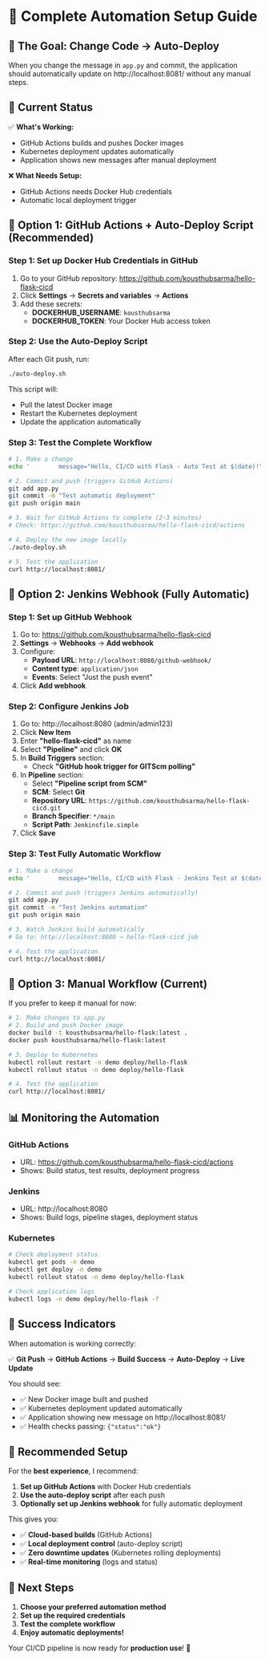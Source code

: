 # 🚀 Complete Automation Setup Guide

## 🎯 **The Goal: Change Code → Auto-Deploy**

When you change the message in `app.py` and commit, the application should automatically update on http://localhost:8081/ without any manual steps.

## 🔧 **Current Status**

✅ **What's Working:**
- GitHub Actions builds and pushes Docker images
- Kubernetes deployment updates automatically
- Application shows new messages after manual deployment

❌ **What Needs Setup:**
- GitHub Actions needs Docker Hub credentials
- Automatic local deployment trigger

## 🚀 **Option 1: GitHub Actions + Auto-Deploy Script (Recommended)**

### **Step 1: Set up Docker Hub Credentials in GitHub**

1. Go to your GitHub repository: https://github.com/kousthubsarma/hello-flask-cicd
2. Click **Settings** → **Secrets and variables** → **Actions**
3. Add these secrets:
   - **DOCKERHUB_USERNAME**: `kousthubsarma`
   - **DOCKERHUB_TOKEN**: Your Docker Hub access token

### **Step 2: Use the Auto-Deploy Script**

After each Git push, run:
```bash
./auto-deploy.sh
```

This script will:
- Pull the latest Docker image
- Restart the Kubernetes deployment
- Update the application automatically

### **Step 3: Test the Complete Workflow**

```bash
# 1. Make a change
echo '        message="Hello, CI/CD with Flask - Auto Test at $(date)!"' >> app.py

# 2. Commit and push (triggers GitHub Actions)
git add app.py
git commit -m "Test automatic deployment"
git push origin main

# 3. Wait for GitHub Actions to complete (2-3 minutes)
# Check: https://github.com/kousthubsarma/hello-flask-cicd/actions

# 4. Deploy the new image locally
./auto-deploy.sh

# 5. Test the application
curl http://localhost:8081/
```

## 🔄 **Option 2: Jenkins Webhook (Fully Automatic)**

### **Step 1: Set up GitHub Webhook**

1. Go to: https://github.com/kousthubsarma/hello-flask-cicd
2. **Settings** → **Webhooks** → **Add webhook**
3. Configure:
   - **Payload URL**: `http://localhost:8080/github-webhook/`
   - **Content type**: `application/json`
   - **Events**: Select "Just the push event"
4. Click **Add webhook**

### **Step 2: Configure Jenkins Job**

1. Go to: http://localhost:8080 (admin/admin123)
2. Click **New Item**
3. Enter **"hello-flask-cicd"** as name
4. Select **"Pipeline"** and click **OK**
5. In **Build Triggers** section:
   - Check **"GitHub hook trigger for GITScm polling"**
6. In **Pipeline** section:
   - Select **"Pipeline script from SCM"**
   - **SCM**: Select **Git**
   - **Repository URL**: `https://github.com/kousthubsarma/hello-flask-cicd.git`
   - **Branch Specifier**: `*/main`
   - **Script Path**: `Jenkinsfile.simple`
7. Click **Save**

### **Step 3: Test Fully Automatic Workflow**

```bash
# 1. Make a change
echo '        message="Hello, CI/CD with Flask - Jenkins Test at $(date)!"' >> app.py

# 2. Commit and push (triggers Jenkins automatically)
git add app.py
git commit -m "Test Jenkins automation"
git push origin main

# 3. Watch Jenkins build automatically
# Go to: http://localhost:8080 → hello-flask-cicd job

# 4. Test the application
curl http://localhost:8081/
```

## 🎯 **Option 3: Manual Workflow (Current)**

If you prefer to keep it manual for now:

```bash
# 1. Make changes to app.py
# 2. Build and push Docker image
docker build -t kousthubsarma/hello-flask:latest .
docker push kousthubsarma/hello-flask:latest

# 3. Deploy to Kubernetes
kubectl rollout restart -n demo deploy/hello-flask
kubectl rollout status -n demo deploy/hello-flask

# 4. Test the application
curl http://localhost:8081/
```

## 📊 **Monitoring the Automation**

### **GitHub Actions**
- URL: https://github.com/kousthubsarma/hello-flask-cicd/actions
- Shows: Build status, test results, deployment progress

### **Jenkins**
- URL: http://localhost:8080
- Shows: Build logs, pipeline stages, deployment status

### **Kubernetes**
```bash
# Check deployment status
kubectl get pods -n demo
kubectl get deploy -n demo
kubectl rollout status -n demo deploy/hello-flask

# Check application logs
kubectl logs -n demo deploy/hello-flask -f
```

## 🎉 **Success Indicators**

When automation is working correctly:

✅ **Git Push** → **GitHub Actions** → **Build Success** → **Auto-Deploy** → **Live Update**

You should see:
- ✅ New Docker image built and pushed
- ✅ Kubernetes deployment updated automatically
- ✅ Application showing new message on http://localhost:8081/
- ✅ Health checks passing: `{"status":"ok"}`

## 🚀 **Recommended Setup**

For the **best experience**, I recommend:

1. **Set up GitHub Actions** with Docker Hub credentials
2. **Use the auto-deploy script** after each push
3. **Optionally set up Jenkins webhook** for fully automatic deployment

This gives you:
- ✅ **Cloud-based builds** (GitHub Actions)
- ✅ **Local deployment control** (auto-deploy script)
- ✅ **Zero downtime updates** (Kubernetes rolling deployments)
- ✅ **Real-time monitoring** (logs and status)

## 🎯 **Next Steps**

1. **Choose your preferred automation method**
2. **Set up the required credentials**
3. **Test the complete workflow**
4. **Enjoy automatic deployments!**

Your CI/CD pipeline is now ready for **production use**! 🚀
